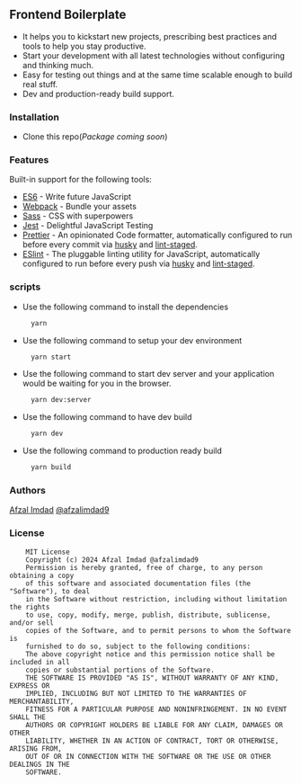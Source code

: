 ## Frontend Boilerplate

* It helps you to kickstart new projects, prescribing best practices and tools to help you stay productive.
* Start your development with all latest technologies without configuring and thinking much.
* Easy for testing out things and at the same time scalable enough to build real stuff.
* Dev and production-ready build support.

### Installation

* Clone this repo(*Package coming soon*)

### Features

Built-in support for the following tools:

* [ES6](http://es6-features.org/#Constants) - Write future JavaScript
* [Webpack](https://webpack.js.org/) - Bundle your assets
* [Sass](https://sass-lang.com/) - CSS with superpowers
* [Jest](https://jestjs.io/) - Delightful JavaScript Testing
* [Prettier](https://prettier.io/) - An opinionated Code formatter, automatically configured to run before every commit via [husky](https://github.com/typicode/husky) and [lint-staged](https://github.com/okonet/lint-staged).
* [ESlint](https://eslint.org) - The pluggable linting utility for JavaScript, automatically configured to run before every push via [husky](https://github.com/typicode/husky) and [lint-staged](https://github.com/okonet/lint-staged).

### scripts

* Use the following command to install the dependencies
  ```bash
    yarn
  ```
* Use the following command to setup your dev environment
  ```bash
    yarn start
  ```
* Use the following command to start dev server and your application would be waiting for you in the browser.
  ```bash
    yarn dev:server
  ```
* Use the following command to have dev build
  ```bash
    yarn dev
  ```
* Use the following command to production ready build
  ```bash
    yarn build
  ```

### Authors

[Afzal Imdad](https://github.com/afzalimdad9) [@afzalimdad9](https://afzalimdad9.medium.com)

### License

```text
    MIT License
    Copyright (c) 2024 Afzal Imdad @afzalimdad9
    Permission is hereby granted, free of charge, to any person obtaining a copy
    of this software and associated documentation files (the "Software"), to deal
    in the Software without restriction, including without limitation the rights
    to use, copy, modify, merge, publish, distribute, sublicense, and/or sell
    copies of the Software, and to permit persons to whom the Software is
    furnished to do so, subject to the following conditions:
    The above copyright notice and this permission notice shall be included in all
    copies or substantial portions of the Software.
    THE SOFTWARE IS PROVIDED "AS IS", WITHOUT WARRANTY OF ANY KIND, EXPRESS OR
    IMPLIED, INCLUDING BUT NOT LIMITED TO THE WARRANTIES OF MERCHANTABILITY,
    FITNESS FOR A PARTICULAR PURPOSE AND NONINFRINGEMENT. IN NO EVENT SHALL THE
    AUTHORS OR COPYRIGHT HOLDERS BE LIABLE FOR ANY CLAIM, DAMAGES OR OTHER
    LIABILITY, WHETHER IN AN ACTION OF CONTRACT, TORT OR OTHERWISE, ARISING FROM,
    OUT OF OR IN CONNECTION WITH THE SOFTWARE OR THE USE OR OTHER DEALINGS IN THE
    SOFTWARE.
```